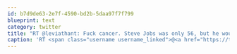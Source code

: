 ```yaml
---
id: b7d9de63-2e7f-4590-bd2b-5daa97f7f799
blueprint: text
category: twitter
title: "RT @leviathant: Fuck cancer. Steve Jobs was only 56, but he wouldn't have made it this long without a liver transplant. Are you an organ ..."
caption: 'RT <span class="username username_linked">@<a href="https://twitter.com/leviathant" title="Matt Dunphy">leviathant</a></span>: Fuck cancer. Steve Jobs was only 56, but he wouldn''t have made it this long without a liver transplant. Are you an organ ...'
---
```

